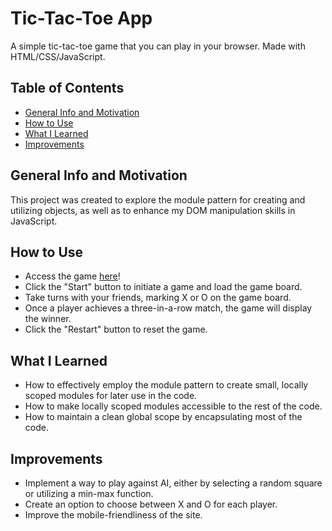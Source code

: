 # Tic-Tac-Toe App

A simple tic-tac-toe game that you can play in your browser. Made with HTML/CSS/JavaScript.

## Table of Contents
- [General Info and Motivation](#general-info-and-motivation)
- [How to Use](#how-to-use)
- [What I Learned](#what-i-learned)
- [Improvements](#improvements)

## General Info and Motivation

This project was created to explore the module pattern for creating and utilizing objects, as well as to enhance my DOM manipulation skills in JavaScript.

## How to Use

- Access the game [here](https://andreww-00.github.io/Tic-Tac-Toe/)!
- Click the "Start" button to initiate a game and load the game board.
- Take turns with your friends, marking X or O on the game board.
- Once a player achieves a three-in-a-row match, the game will display the winner.
- Click the "Restart" button to reset the game.

## What I Learned

- How to effectively employ the module pattern to create small, locally scoped modules for later use in the code.
- How to make locally scoped modules accessible to the rest of the code.
- How to maintain a clean global scope by encapsulating most of the code.

## Improvements

- Implement a way to play against AI, either by selecting a random square or utilizing a min-max function.
- Create an option to choose between X and O for each player.
- Improve the mobile-friendliness of the site.
